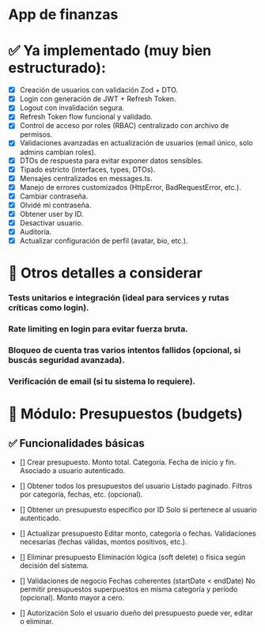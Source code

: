 # App de finanzas

# ✅ Ya implementado (muy bien estructurado): 
- [x] Creación de usuarios con validación Zod + DTO.
- [x] Login con generación de JWT + Refresh Token.
- [x] Logout con invalidación segura.
- [x] Refresh Token flow funcional y validado.
- [x] Control de acceso por roles (RBAC) centralizado con archivo de permisos.
- [x] Validaciones avanzadas en actualización de usuarios (email único, solo admins cambian roles).
- [x] DTOs de respuesta para evitar exponer datos sensibles.
- [x] Tipado estricto (interfaces, types, DTOs).
- [x] Mensajes centralizados en messages.ts.
- [x] Manejo de errores customizados (HttpError, BadRequestError, etc.).
- [x] Cambiar contraseña.
- [x] Olvidé mi contraseña.
- [x] Obtener user by ID.
- [x] Desactivar usuario.
- [x] Auditoría.
- [x] Actualizar configuración de perfil (avatar, bio, etc.).

# 🧪 Otros detalles a considerar
### Tests unitarios e integración (ideal para services y rutas críticas como login).
### Rate limiting en login para evitar fuerza bruta.
### Bloqueo de cuenta tras varios intentos fallidos (opcional, si buscás seguridad avanzada).
### Verificación de email (si tu sistema lo requiere).


# 🧾 Módulo: Presupuestos (budgets)

## ✅ Funcionalidades básicas

- [] Crear presupuesto.
Monto total.
Categoría.
Fecha de inicio y fin.
Asociado a usuario autenticado.

- [] Obtener todos los presupuestos del usuario
Listado paginado.
Filtros por categoría, fechas, etc. (opcional).

- [] Obtener un presupuesto específico por ID
Solo si pertenece al usuario autenticado.

- [] Actualizar presupuesto
Editar monto, categoría o fechas.
Validaciones necesarias (fechas válidas, montos positivos, etc.).

- [] Eliminar presupuesto
Eliminación lógica (soft delete) o física según decisión del sistema.

- [] Validaciones de negocio
Fechas coherentes (startDate < endDate)
No permitir presupuestos superpuestos en misma categoría y período (opcional).
Monto mayor a cero.

- [] Autorización
Solo el usuario dueño del presupuesto puede ver, editar o eliminar.